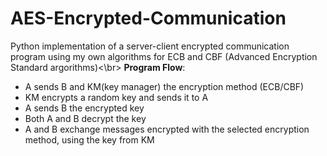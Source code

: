 # AES-Encrypted-Communication
Python implementation of a server-client encrypted communication program using my own algorithms for ECB and CBF (Advanced Encryption Standard argorithms)<\br>
**Program Flow**:
  - A sends B and KM(key manager) the encryption method (ECB/CBF)
  - KM encrypts a random key and sends it to A
  - A sends B the encrypted key
  - Both A and B  decrypt the key
  - A and B exchange messages encrypted with the selected encryption method, using the key from KM 
